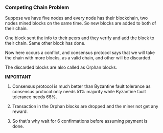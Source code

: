 ### Competing Chain Problem

Suppose we have five nodes and every node has their blockchain, two nodes mined blocks on the same time. So new blocks are added to both of their chain.

One block sent the info to their peers and they verify and add the block to their chain. Same other block has done.

Now here occurs a conflict, and consensus protocol says that we will take the chain with more blocks, as a valid chain, and other will be discarded.

The discarded blocks are also called as  Orphan blocks.

**IMPORTANT**

1. Consensus protocol is much better than Byzantine fault tolerance as consensus protocol only needs 51% majority while Byzantine fault tolerance needs 66%.

2. Transaction in the Orphan blocks are dropped and the miner not get any reward.

3. So that's why wait for 6 confirmations before assuming payment is done.
